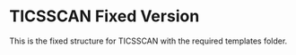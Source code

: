 # TICSSCAN Fixed Version

This is the fixed structure for TICSSCAN with the required templates folder.
